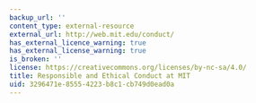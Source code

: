 ```yaml
---
backup_url: ''
content_type: external-resource
external_url: http://web.mit.edu/conduct/
has_external_licence_warning: true
has_external_license_warning: true
is_broken: ''
license: https://creativecommons.org/licenses/by-nc-sa/4.0/
title: Responsible and Ethical Conduct at MIT
uid: 3296471e-8555-4223-b8c1-cb749d0ead0a
---
```

